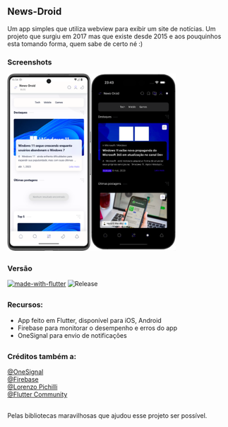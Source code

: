 ## News-Droid
Um app simples que utiliza webview para exibir um site de notícias. Um projeto que surgiu em 2017 mas que existe desde 2015 e aos pouquinhos esta tomando forma, quem sabe de certo né :)

### Screenshots

<img align="left" height="400px" src="screenshots/preview_android.png" alt="Preview Android">
<img align="center" height="400px" src="screenshots/preview_ios.png" alt="Preview iOS">

##

### Versão
[![made-with-flutter](https://img.shields.io/badge/Made%20with-Flutter-1f425f.svg)](https://flutter.dev/)
![Release](https://img.shields.io/github/v/release/hendrilmendes/News-Droid)
##

### Recursos:

* App feito em Flutter, disponível para iOS, Android
* Firebase para monitorar o desempenho e erros do app
* OneSignal para envio de notificações
##

### Créditos também a:

<div>
<a href = "https://github.com/OneSignal" target="_blank">@OneSignal</a><br>
<a href = "https://github.com/firebase" target="_blank">@Firebase</a><br>
<a href = "https://github.com/pichillilorenzo" target="_blank">@Lorenzo Pichilli</a><br>
<a href = "https://github.com/fluttercommunity" target="_blank">@Flutter Community</a>
</div><br>

Pelas bibliotecas maravilhosas que ajudou esse projeto ser possível.
